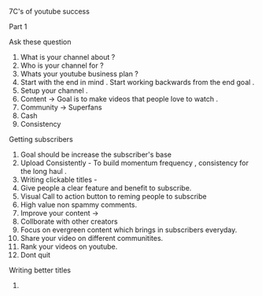 7C's of youtube success



Part 1

Ask these question 

1. What is your channel about ? 
2. Who is your channel for ?
3. Whats your youtube business plan ? 
4. Start with the end in mind . Start working backwards from the end goal . 
5. Setup your channel . 
6. Content -> Goal is to make videos that people love to watch . 
7. Community -> Superfans
8. Cash
9. Consistency

Getting subscribers

1. Goal should be increase the subscriber's base
2. Upload Consistently - To build momentum frequency , consistency for the long haul . 
3. Writing clickable titles - 
4. Give people a clear feature and benefit to subscribe. 
5. Visual Call to action button to reming people to subscribe
6. High value non spammy comments. 
7. Improve your content ->  
8. Collborate with other creators
9. Focus on evergreen content which brings in subscribers everyday. 
10. Share your video on different communitites. 
11. Rank your videos on youtube. 
12. Dont quit

Writing better titles 

1. 

